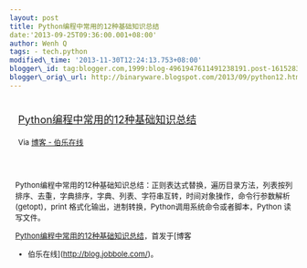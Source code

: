 ```yaml
--- 
layout: post 
title: Python编程中常用的12种基础知识总结 
date:'2013-09-25T09:36:00.001+08:00' 
author: Wenh Q
tags: - tech.python
modified\_time: '2013-11-30T12:24:13.753+08:00' 
blogger\_id: tag:blogger.com,1999:blog-4961947611491238191.post-161528384821004252
blogger\_orig\_url: http://binaryware.blogspot.com/2013/09/python12.html
---
```

<div style="margin: 10px; padding: 5px;">

<div style="font-size: 18px;">

[Python编程中常用的12种基础知识总结](http://blog.jobbole.com/48541/)

</div>

<div style="font-size: 13px;">

Via [博客 - 伯乐在线](http://blog.jobbole.com/)

</div>

</div>

<div style="font-size: 13px; padding: 15px 0 10px 10px;">

Python编程中常用的12种基础知识总结：正则表达式替换，遍历目录方法，列表按列排序、去重，字典排序，字典、列表、字符串互转，时间对象操作，命令行参数解析(getopt)，print
格式化输出，进制转换，Python调用系统命令或者脚本，Python 读写文件。

[Python编程中常用的12种基础知识总结](http://blog.jobbole.com/48541/)，首发于[博客
- 伯乐在线](http://blog.jobbole.com/)。

</div>
